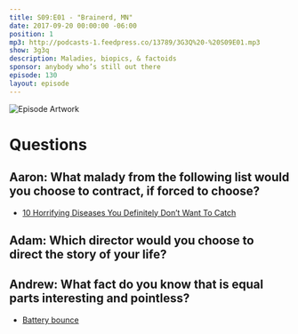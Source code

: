 ```yaml
---
title: S09:E01 - "Brainerd, MN"
date: 2017-09-20 00:00:00 -06:00
position: 1
mp3: http://podcasts-1.feedpress.co/13789/3G3Q%20-%20S09E01.mp3
show: 3g3q
description: Maladies, biopics, & factoids
sponsor: anybody who’s still out there
episode: 130
layout: episode
---
```


![Episode Artwork](http://l.gdwn.co/4fOZQx.jpg)

# Questions 

## Aaron: What malady from the following list would you choose to contract, if forced to choose? 
* [10 Horrifying Diseases You Definitely Don’t Want To Catch](http://listverse.com/2014/02/15/10-diseases-or-disorders-you-never-want-to-get/)

## Adam: Which director would you choose to direct the story of your life?

## Andrew: What fact do you know that is equal parts interesting and pointless?
* [Battery bounce](https://www.geek.com/science/why-do-dead-alkaline-batteries-bounce-1603759/)

